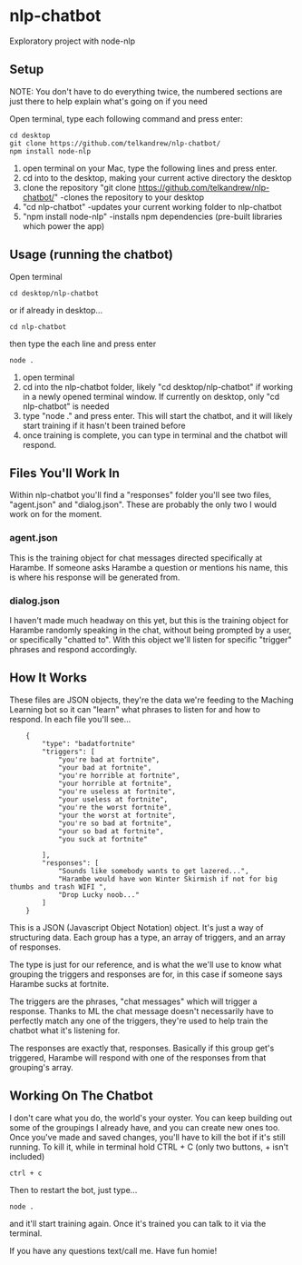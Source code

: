 # nlp-chatbot
Exploratory project with node-nlp

## Setup

NOTE: You don't have to do everything twice, the numbered sections are just there to help explain
what's going on if you need

Open terminal, type each following command and press enter:

```
cd desktop
git clone https://github.com/telkandrew/nlp-chatbot/
npm install node-nlp
```

1) open terminal on your Mac, type the following lines and press enter.
2) cd into to the desktop, making your current active directory the desktop
3) clone the repository "git clone https://github.com/telkandrew/nlp-chatbot/" -clones the repository to your desktop
4) "cd nlp-chatbot" -updates your current working folder to nlp-chatbot
5) "npm install node-nlp"  -installs npm dependencies (pre-built libraries which power the app)

## Usage (running the chatbot)

Open terminal

```
cd desktop/nlp-chatbot
```
or if already in desktop...
```
cd nlp-chatbot
```

then type the each line and press enter

```
node .
```
 1) open terminal
 2) cd into the nlp-chatbot folder, likely "cd desktop/nlp-chatbot" if working in a newly opened terminal window. If currently on desktop, only "cd nlp-chatbot" is needed
 3) type "node ." and press enter. This will start the chatbot, and it will likely start training if it hasn't been trained before
 4) once training is complete, you can type in terminal and the chatbot will respond.
 
 
## Files You'll Work In
Within nlp-chatbot you'll find a "responses" folder you'll see two files, "agent.json" and "dialog.json". These are probably the only two I would work on for the moment.

### agent.json
This is the training object for chat messages directed specifically at Harambe. If someone asks Harambe a question or mentions his name, this is where his response will be generated from.

### dialog.json
I haven't made much headway on this yet, but this is the training object for Harambe randomly speaking in the chat, without being prompted by a user, or specifically "chatted to". With this object we'll listen for specific "trigger" phrases and respond accordingly. 


## How It Works

These files are JSON objects, they're the data we're feeding to the Maching Learning bot so it can "learn" what phrases to listen for and how to respond. In each file you'll see...

```
    {
        "type": "badatfortnite"
        "triggers": [
            "you're bad at fortnite",
            "your bad at fortnite",
            "you're horrible at fortnite",
            "your horrible at fortnite",
            "you're useless at fortnite",
            "your useless at fortnite",
            "you're the worst fortnite",
            "your the worst at fortnite",
            "you're so bad at fortnite",
            "your so bad at fortnite",
            "you suck at fortnite"

        ],
        "responses": [
            "Sounds like somebody wants to get lazered...",
            "Harambe would have won Winter Skirmish if not for big thumbs and trash WIFI ",
            "Drop Lucky noob..."
        ]
    }
```

This is a JSON (Javascript Object Notation) object. It's just a way of structuring data. Each group has a type, an array of triggers, and an array of responses.

The type is just for our reference, and is what the we'll use to know what grouping the triggers and responses are for, in this case if someone says Harambe sucks at fortnite.

The triggers are the phrases, "chat messages" which will trigger a response. Thanks to ML the chat message doesn't necessarily have to perfectly match any one of the triggers, they're used to help train the chatbot what it's listening for.

The responses are exactly that, responses. Basically if this group get's triggered, Harambe will respond with one of the responses from that grouping's array.

## Working On The Chatbot

I don't care what you do, the world's your oyster. You can keep building out some of the groupings I already have, and you can create new ones too. Once you've made and saved changes, you'll have to kill the bot if it's still running. To kill it, while in terminal hold CTRL + C (only two buttons, + isn't included)

```
ctrl + c
```

Then to restart the bot, just type...

```
node .
```

and it'll start training again. Once it's trained you can talk to it via the terminal.

If you have any questions text/call me. Have fun homie!
